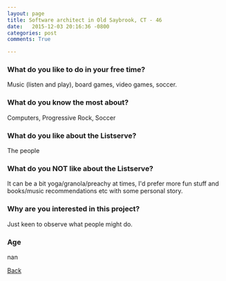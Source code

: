 ```yaml
---
layout: page
title: Software architect in Old Saybrook, CT - 46
date:   2015-12-03 20:16:36 -0800
categories: post
comments: True

---
```


### What do you like to do in your free time?
<p>Music (listen and play), board games, video games, soccer.</p>

### What do you know the most about?
<p>Computers, Progressive Rock, Soccer</p>

### What do you like about the Listserve?
<p>The people</p>

### What do you NOT like about the Listserve?
<p>It can be a bit yoga/granola/preachy at times, I'd prefer more fun stuff and books/music recommendations etc with some personal story.</p>

### Why are you interested in this project?
<p>Just keen to observe what people might do.</p>

### Age
<p>nan</p>

[Back][1]

[1]: /home/responders/all